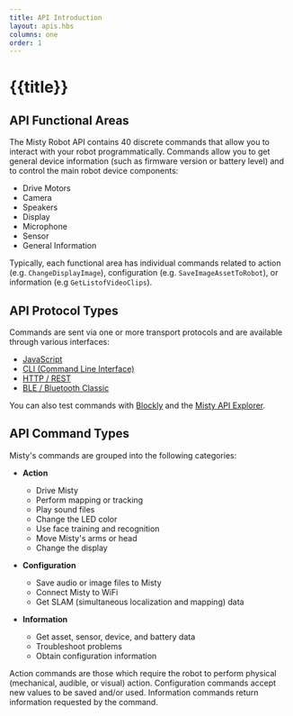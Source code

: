 ```yaml
---
title: API Introduction
layout: apis.hbs
columns: one
order: 1
---
```


# {{title}}

## API Functional Areas
The  Misty Robot API contains 40 discrete commands that allow you to interact with your robot programmatically. Commands allow you to get general device information (such as firmware version or battery level) and to control the main robot device components:

- Drive Motors
- Camera
- Speakers
- Display
- Microphone
- Sensor
- General Information

Typically, each functional area has individual commands related to action (e.g. `ChangeDisplayImage`), configuration (e.g. `SaveImageAssetToRobot`), or information (e.g `GetListofVideoClips`).

## API Protocol Types
Commands are sent via one or more transport protocols and are available through various interfaces:
- [JavaScript](../../api-reference/all-functions)
- [CLI (Command Line Interface)](../../api-reference/cli)
- [HTTP / REST](../../api-reference/rest)
- [BLE / Bluetooth Classic](../../Advanced/ble)

You can also test commands with [Blockly](../../../../../onboarding/3-ways-to-interact-with-misty/blockly) and the [Misty API Explorer](../../../../../onboarding/3-ways-to-interact-with-misty/api-explorer).


## API Command Types
Misty's commands are grouped into the following categories:

- **Action**
  - Drive Misty
  - Perform mapping or tracking
  - Play sound files
  - Change the LED color
  - Use face training and recognition
  - Move Misty's arms or head
  - Change the display


- **Configuration**
  - Save audio or image files to Misty
  - Connect Misty to WiFi
  - Get SLAM (simultaneous localization and mapping) data


- **Information**  
  - Get asset, sensor, device, and battery data
  - Troubleshoot problems
  - Obtain configuration information

Action commands are those which require the robot to perform physical (mechanical, audible, or visual) action. Configuration commands accept new values to be saved and/or used. Information commands return information requested by the command.
